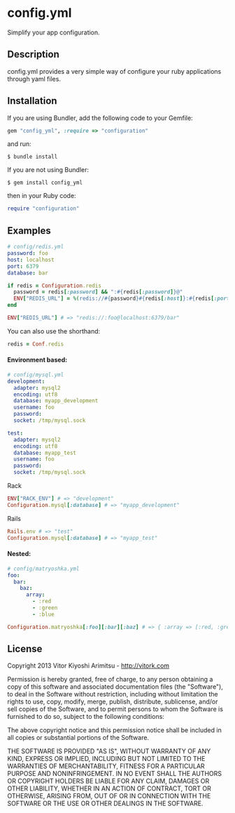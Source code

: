 config.yml
==========

Simplify your app configuration.

Description
-----------

config.yml provides a very simple way of configure your ruby applications through yaml files.

Installation
------------

If you are using Bundler, add the following code to your Gemfile:
```ruby
gem "config_yml", :require => "configuration"
```

and run:
```console
$ bundle install
```

If you are not using Bundler:
```console
$ gem install config_yml
```

then in your Ruby code:
```ruby
require "configuration"
```

Examples
--------

```yaml
# config/redis.yml
password: foo
host: localhost
port: 6379
database: bar
```

```ruby
if redis = Configuration.redis
  password = redis[:password] && ":#{redis[:password]}@"
  ENV["REDIS_URL"] = %(redis://#{password}#{redis[:host]}:#{redis[:port]}/#{redis[:database]})
end

ENV["REDIS_URL"] # => "redis://:foo@localhost:6379/bar"
```

You can also use the shorthand:
```ruby
redis = Conf.redis
```

#### Environment based:

```yaml
# config/mysql.yml
development:
  adapter: mysql2
  encoding: utf8
  database: myapp_development
  username: foo
  password:
  socket: /tmp/mysql.sock

test:
  adapter: mysql2
  encoding: utf8
  database: myapp_test
  username: foo
  password:
  socket: /tmp/mysql.sock
```

Rack
```ruby
ENV["RACK_ENV"] # => "development"
Configuration.mysql[:database] # => "myapp_development"
```

Rails
```ruby
Rails.env # => "test"
Configuration.mysql[:database] # => "myapp_test"
```


#### Nested:

```yaml
# config/matryoshka.yml
foo:
  bar:
    baz:
      array:
        - :red
        - :green
        - :blue
```

```ruby
Configuration.matryoshka[:foo][:bar][:baz] # => { :array => [:red, :green, :blue] }
```

License
-------

Copyright 2013 Vitor Kiyoshi Arimitsu - http://vitork.com

Permission is hereby granted, free of charge, to any person obtaining a copy
of this software and associated documentation files (the "Software"), to deal
in the Software without restriction, including without limitation the rights
to use, copy, modify, merge, publish, distribute, sublicense, and/or sell
copies of the Software, and to permit persons to whom the Software is
furnished to do so, subject to the following conditions:

The above copyright notice and this permission notice shall be included in
all copies or substantial portions of the Software.

THE SOFTWARE IS PROVIDED "AS IS", WITHOUT WARRANTY OF ANY KIND, EXPRESS OR
IMPLIED, INCLUDING BUT NOT LIMITED TO THE WARRANTIES OF MERCHANTABILITY,
FITNESS FOR A PARTICULAR PURPOSE AND NONINFRINGEMENT. IN NO EVENT SHALL THE
AUTHORS OR COPYRIGHT HOLDERS BE LIABLE FOR ANY CLAIM, DAMAGES OR OTHER
LIABILITY, WHETHER IN AN ACTION OF CONTRACT, TORT OR OTHERWISE, ARISING FROM,
OUT OF OR IN CONNECTION WITH THE SOFTWARE OR THE USE OR OTHER DEALINGS IN
THE SOFTWARE.
